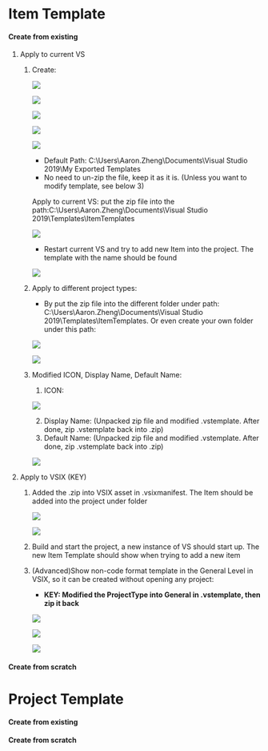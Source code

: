 
# Item Template

#### Create from existing

1. Apply to current VS
   1. Create:
   
      ![](Pic/1.png)

      ![](Pic/2.png)

      ![](Pic/3.png)

      ![](Pic/4.png)
      
      ![](Pic/5.png)

      * Default Path: C:\Users\Aaron.Zheng\Documents\Visual Studio 2019\My Exported Templates
      * No need to un-zip the file, keep it as it is. (Unless you want to modify template, see below 3)

      Apply to current VS: put the zip file into the path:C:\Users\Aaron.Zheng\Documents\Visual Studio 2019\Templates\ItemTemplates

      ![](Pic/6.png)

      * Restart current VS and try to add new Item into the project. The template with the name should be found

      ![](Pic/7.png)

   2. Apply to different project types: 
      * By put the zip file into the different folder under path: C:\Users\Aaron.Zheng\Documents\Visual Studio 2019\Templates\ItemTemplates. Or even create your own folder under this path:

      ![](Pic/8.png)

      ![](Pic/9.png)

   3. Modified ICON, Display Name, Default Name:
      1. ICON:

      ![](Pic/10.png)

      2. Display Name: (Unpacked zip file and modified .vstemplate. After done, zip .vstemplate back into .zip)
      3. Default Name: (Unpacked zip file and modified .vstemplate. After done, zip .vstemplate back into .zip)

      ![](Pic/11.png)

2. Apply to VSIX (KEY)
   1. Added the .zip into VSIX asset in .vsixmanifest. The Item should be added into the project under folder 

      ![](Pic/12.png)

      ![](Pic/13.png)
   2. Build and start the project, a new instance of VS should start up. The new Item Template should show when trying to add a new item
   3. (Advanced)Show non-code format template in the General Level in VSIX, so it can be created without opening any project:

      * **KEY: Modified the ProjectType into General in .vstemplate, then zip it back**

      ![](Pic/14.png)
      
      ![](Pic/15.png)
            
      ![](Pic/16.png)


#### Create from scratch

# Project Template

#### Create from existing

#### Create from scratch